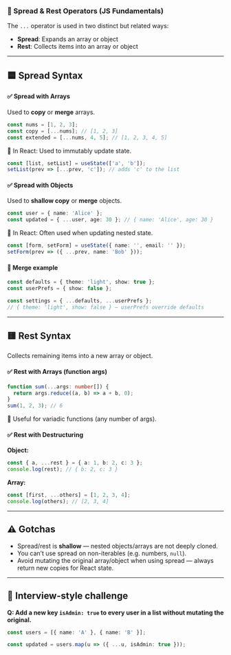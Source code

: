 ### 📘 Spread & Rest Operators (JS Fundamentals)

The `...` operator is used in two distinct but related ways:

- **Spread**: Expands an array or object
- **Rest**: Collects items into an array or object

------

## 🟦 Spread Syntax

#### ✅ Spread with Arrays

Used to **copy** or **merge** arrays.

```ts
const nums = [1, 2, 3];
const copy = [...nums]; // [1, 2, 3]
const extended = [...nums, 4, 5]; // [1, 2, 3, 4, 5]
```

🧠 In React: Used to immutably update state.

```ts
const [list, setList] = useState(['a', 'b']);
setList(prev => [...prev, 'c']); // adds 'c' to the list
```

#### ✅ Spread with Objects

Used to **shallow copy** or **merge** objects.

```ts
const user = { name: 'Alice' };
const updated = { ...user, age: 30 }; // { name: 'Alice', age: 30 }
```

🧠 In React: Often used when updating nested state.

```ts
const [form, setForm] = useState({ name: '', email: '' });
setForm(prev => ({ ...prev, name: 'Bob' }));
```

#### 🔁 Merge example

```ts
const defaults = { theme: 'light', show: true };
const userPrefs = { show: false };

const settings = { ...defaults, ...userPrefs };
// { theme: 'light', show: false } — userPrefs override defaults
```

------

## 🟨 Rest Syntax

Collects remaining items into a new array or object.

#### ✅ Rest with Arrays (function args)

```ts
function sum(...args: number[]) {
  return args.reduce((a, b) => a + b, 0);
}
sum(1, 2, 3); // 6
```

🧠 Useful for variadic functions (any number of args).

#### ✅ Rest with Destructuring

**Object:**

```ts
const { a, ...rest } = { a: 1, b: 2, c: 3 };
console.log(rest); // { b: 2, c: 3 }
```

**Array:**

```ts
const [first, ...others] = [1, 2, 3, 4];
console.log(others); // [2, 3, 4]
```

------

## ⚠️ Gotchas

- Spread/rest is **shallow** — nested objects/arrays are not deeply cloned.
- You can’t use spread on non-iterables (e.g. numbers, `null`).
- Avoid mutating the original array/object when using spread — always return new copies for React state.

------

## 🧪 Interview-style challenge

**Q: Add a new key `isAdmin: true` to every user in a list without mutating the original.**

```ts
const users = [{ name: 'A' }, { name: 'B' }];

const updated = users.map(u => ({ ...u, isAdmin: true }));
```


